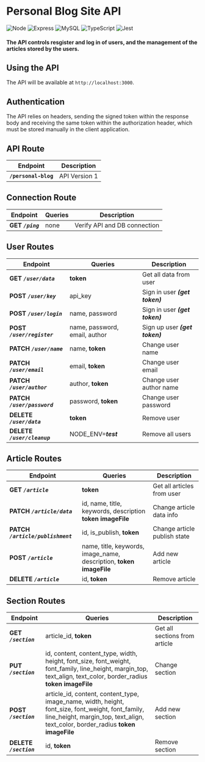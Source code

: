 # Personal Blog Site API
![Node](https://img.shields.io/badge/Node.js-43853D?style=for-the-badge&logo=node.js&logoColor=white) ![Express](https://img.shields.io/badge/Express.js-404D59?style=for-the-badge) ![MySQL](https://img.shields.io/badge/MySQL-005C84?style=for-the-badge&logo=mysql&logoColor=white) ![TypeScript](https://img.shields.io/badge/TypeScript-007ACC?style=for-the-badge&logo=typescript&logoColor=white) ![Jest](https://img.shields.io/badge/Jest-323330?style=for-the-badge&logo=Jest&logoColor=white) 

#### **The API controls resgister and log in of users, and the management of the articles stored by the users.**

## Using the API

The API will be available at `http://localhost:3000`.

## Authentication

The API relies on headers, sending the signed token within the response body and receiving the same token within the authorization header, which must be stored manually in the client application.

## API Route

| Endpoint  | Description | 
| ------ | ------ |
| **`/personal-blog`** | API Version 1 |

## Connection Route

| Endpoint | Queries | Description | 
| ------ | ------ | ------ |
| **GET ***`/ping`***** | none | Verify API and DB connection |

## User Routes

| Endpoint | Queries | Description | 
| ------ | ------ | ------ |
| **GET ***`/user/data`***** | **token** | Get all data from user |
| **POST ***`/user/key`***** | api_key | Sign in user ***(get token)*** |
| **POST ***`/user/login`***** | name, password | Sign in user ***(get token)*** |
| **POST ***`/user/register`***** | name, password, email, author | Sign up user  ***(get token)***  |
| **PATCH ***`/user/name`***** | name, **token** | Change user name |
| **PATCH ***`/user/email`***** | email, **token** | Change user email |
| **PATCH ***`/user/author`***** | author, **token** | Change user author name |
| **PATCH ***`/user/password`***** | password, **token** | Change user password |
| **DELETE ***`/user/data`***** | **token** | Remove user |
| **DELETE ***`/user/cleanup`***** | NODE_ENV=***test*** | Remove all users |

## Article Routes

| Endpoint | Queries | Description | 
| ------ | ------ | ------ |
| **GET ***`/article`***** | **token** | Get all articles from user |
| **PATCH ***`/article/data`***** | id, name, title, keywords, description **token** **imageFile** | Change article data info |
| **PATCH ***`/article/publishment`***** | id, is_publish, **token** | Change article publish state |
| **POST ***`/article`***** | name, title, keywords, image_name, description, **token** **imageFile** |  Add new article |
| **DELETE ***`/article`***** | id, **token** |  Remove article |

## Section Routes

| Endpoint | Queries | Description | 
| ------ | ------ | ------ |
| **GET ***`/section`***** | article_id, **token** | Get all sections from article |
| **PUT ***`/section`***** | id, content, content_type, width, height, font_size, font_weight, font_family, line_height, margin_top, text_align, text_color, border_radius **token** **imageFile** | Change section |
| **POST ***`/section`***** | article_id, content, content_type, image_name, width, height, font_size, font_weight, font_family, line_height, margin_top, text_align, text_color, border_radius **token**  **imageFile** | Add new section |
| **DELETE ***`/section`***** | id, **token** | Remove section |